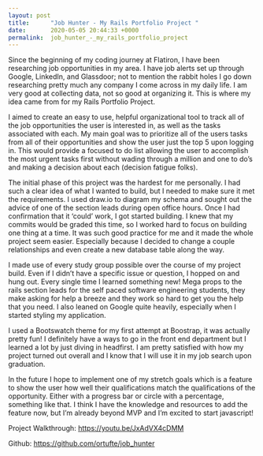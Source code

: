```yaml
---
layout: post
title:      "Job Hunter - My Rails Portfolio Project "
date:       2020-05-05 20:44:33 +0000
permalink:  job_hunter_-_my_rails_portfolio_project
---
```



Since the beginning of my coding journey at Flatiron, I have been researching job opportunities in my area. I have job alerts set up through Google, LinkedIn, and Glassdoor; not to mention the rabbit holes I go down researching pretty much any company I come across in my daily life.    I am very good at collecting data, not so good at organizing it. This is where my idea came from for my Rails Portfolio Project. 

I aimed to create an easy to use, helpful organizational tool to track all of the job opportunities the user is interested in, as well as the tasks associated with each. My main goal was to prioritize all of the users tasks from all of their opportunities and show the user just the top 5 upon logging in. This would provide a focused to do list allowing the user to accomplish the most urgent tasks first without wading through a million and one to do’s and making a decision about each (decision fatigue folks). 

The initial phase of this project was the hardest for me personally. I had such a clear idea of what I wanted to build, but I needed to make sure it met the requirements. I used draw.io to diagram my schema and sought out the advice of one of the section leads during open office hours. Once I had confirmation that it ‘could’ work, I got started building. I knew that my commits would be graded this time, so I worked hard to focus on building one thing at a time. It was such good practice for me and it made the whole project seem easier. Especially because I decided to change a couple relationships and even create a new database table along the way. 

I made use of every study group possible over the course of my project build. Even if I didn’t have a specific issue or question, I hopped on and hung out. Every single time I learned something new! Mega props to the rails section leads for the self paced software engineering students, they make asking for help a breeze and they work so hard to get you the help that you need. I also leaned on Google quite heavily, especially when I started styling my application. 

I used a Bootswatch theme for my first attempt at Boostrap, it was actually pretty fun! I definitely have a ways to go in the front end department but I learned a lot by just diving in headfirst. I am pretty satisfied with how my project turned out overall and I know that I will use it in my job search upon graduation. 

In the future I hope to implement one of my stretch goals which is a feature to show the user how well their qualifications match the qualifications of the opportunity. Either with a progress bar or circle with a percentage, something like that. I think I have the knowledge and resources to add the feature now, but I’m already beyond MVP and I’m excited to start javascript! 

Project Walkthrough: https://youtu.be/JxAdVX4cDMM

Github: https://github.com/ortufte/job_hunter
